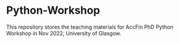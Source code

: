 # Python-Workshop
This repository stores the teaching materials for AccFin PhD Python Workshop in Nov 2022, University of Glasgow.

